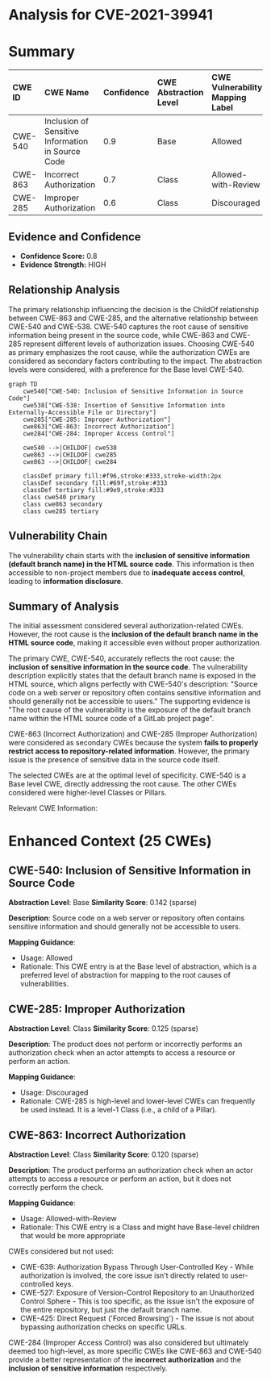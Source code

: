 # Analysis for CVE-2021-39941

# Summary
| CWE ID  | CWE Name                                                        | Confidence | CWE Abstraction Level | CWE Vulnerability Mapping Label | CWE-Vulnerability Mapping Notes |
| :------- | :-------------------------------------------------------------- | :--------- | :-------------------- | :------------------------------ | :------------------------------ |
| CWE-540  | Inclusion of Sensitive Information in Source Code             | 0.9        | Base                  | Allowed                         | Primary CWE                     |
| CWE-863  | Incorrect Authorization                                         | 0.7        | Class                 | Allowed-with-Review             | Secondary Candidate             |
| CWE-285  | Improper Authorization                                          | 0.6        | Class                 | Discouraged                      | Secondary Candidate             |

## Evidence and Confidence

*   **Confidence Score:** 0.8
*   **Evidence Strength:** HIGH

## Relationship Analysis

The primary relationship influencing the decision is the ChildOf relationship between CWE-863 and CWE-285, and the alternative relationship between CWE-540 and CWE-538. CWE-540 captures the root cause of sensitive information being present in the source code, while CWE-863 and CWE-285 represent different levels of authorization issues. Choosing CWE-540 as primary emphasizes the root cause, while the authorization CWEs are considered as secondary factors contributing to the impact. The abstraction levels were considered, with a preference for the Base level CWE-540.

```mermaid
graph TD
    cwe540["CWE-540: Inclusion of Sensitive Information in Source Code"]
    cwe538["CWE-538: Insertion of Sensitive Information into Externally-Accessible File or Directory"]
    cwe285["CWE-285: Improper Authorization"]
    cwe863["CWE-863: Incorrect Authorization"]
    cwe284["CWE-284: Improper Access Control"]
    
    cwe540 -->|CHILDOF| cwe538
    cwe863 -->|CHILDOF| cwe285
    cwe863 -->|CHILDOF| cwe284
    
    classDef primary fill:#f96,stroke:#333,stroke-width:2px
    classDef secondary fill:#69f,stroke:#333
    classDef tertiary fill:#9e9,stroke:#333
    class cwe540 primary
    class cwe863 secondary
    class cwe285 tertiary
```

## Vulnerability Chain

The vulnerability chain starts with the **inclusion of sensitive information (default branch name) in the HTML source code**. This information is then accessible to non-project members due to **inadequate access control**, leading to **information disclosure**.

## Summary of Analysis

The initial assessment considered several authorization-related CWEs. However, the root cause is the **inclusion of the default branch name in the HTML source code**, making it accessible even without proper authorization.

The primary CWE, CWE-540, accurately reflects the root cause: the **inclusion of sensitive information in the source code**. The vulnerability description explicitly states that the default branch name is exposed in the HTML source, which aligns perfectly with CWE-540's description: "Source code on a web server or repository often contains sensitive information and should generally not be accessible to users." The supporting evidence is "The root cause of the vulnerability is the exposure of the default branch name within the HTML source code of a GitLab project page".

CWE-863 (Incorrect Authorization) and CWE-285 (Improper Authorization) were considered as secondary CWEs because the system **fails to properly restrict access to repository-related information**. However, the primary issue is the presence of sensitive data in the source code itself.

The selected CWEs are at the optimal level of specificity. CWE-540 is a Base level CWE, directly addressing the root cause. The other CWEs considered were higher-level Classes or Pillars.

Relevant CWE Information:

# Enhanced Context (25 CWEs)

## CWE-540: Inclusion of Sensitive Information in Source Code
**Abstraction Level**: Base
**Similarity Score**: 0.142 (sparse)

**Description**:
Source code on a web server or repository often contains sensitive information and should generally not be accessible to users.

**Mapping Guidance**:
- Usage: Allowed
- Rationale: This CWE entry is at the Base level of abstraction, which is a preferred level of abstraction for mapping to the root causes of vulnerabilities.

## CWE-285: Improper Authorization
**Abstraction Level**: Class
**Similarity Score**: 0.125 (sparse)

**Description**:
The product does not perform or incorrectly performs an authorization check when an actor attempts to access a resource or perform an action.

**Mapping Guidance**:
- Usage: Discouraged
- Rationale: CWE-285 is high-level and lower-level CWEs can frequently be used instead. It is a level-1 Class (i.e., a child of a Pillar).

## CWE-863: Incorrect Authorization
**Abstraction Level**: Class
**Similarity Score**: 0.120 (sparse)

**Description**:
The product performs an authorization check when an actor attempts to access a resource or perform an action, but it does not correctly perform the check.

**Mapping Guidance**:
- Usage: Allowed-with-Review
- Rationale: This CWE entry is a Class and might have Base-level children that would be more appropriate

CWEs considered but not used:

*   CWE-639: Authorization Bypass Through User-Controlled Key - While authorization is involved, the core issue isn't directly related to user-controlled keys.
*   CWE-527: Exposure of Version-Control Repository to an Unauthorized Control Sphere - This is too specific, as the issue isn't the exposure of the entire repository, but just the default branch name.
*   CWE-425: Direct Request ('Forced Browsing') - The issue is not about bypassing authorization checks on specific URLs.

CWE-284 (Improper Access Control) was also considered but ultimately deemed too high-level, as more specific CWEs like CWE-863 and CWE-540 provide a better representation of the **incorrect authorization** and the **inclusion of sensitive information** respectively.